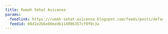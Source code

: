 ```yaml
---
title: Rumah Sehat Avicenna
params:
  feedlink: https://rumah-sehat-avicenna.blogspot.com/feeds/posts/default?alt=rss
  feedid: 08d1e2b6e80eedb114086357cf0f0c3a
---
```

